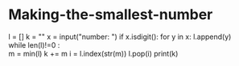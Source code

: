 # Making-the-smallest-number
l = []
k = ""
x = input("number: ")
if x.isdigit():
    for y in x:
        l.append(y)          
while len(l)!=0 :    
    m = min(l)
    k += m
    i = l.index(str(m))
    l.pop(i)
print(k)  
